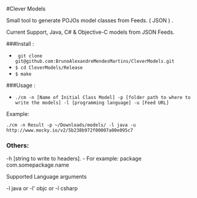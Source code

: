 #Clever Models

Small tool to generate POJOs model classes from  Feeds. ( JSON  ) .

Current Support, Java, C# & Objective-C models from JSON Feeds.

###Install : 

- ``` git clone git@github.com:BrunoAlexandreMendesMartins/CleverModels.git```
- ```$ cd CleverModels/Release```
- ```$ make ```

###Usage : 

- ``` ./cm -n [Name of Initial Class Model] -p [folder path to where to write the models] -l [programming language] -u [Feed URL] ```

Example:

``` ./cm -n Result -p ~/Downloads/models/ -l java -u http://www.mocky.io/v2/5b238b972f00007a00e095c7 ```

### Others:

-h [string to write to headers]. - For example: package com.somepackage.name

Supported Language arguments

-l java
or
-l' objc
or
-l csharp
